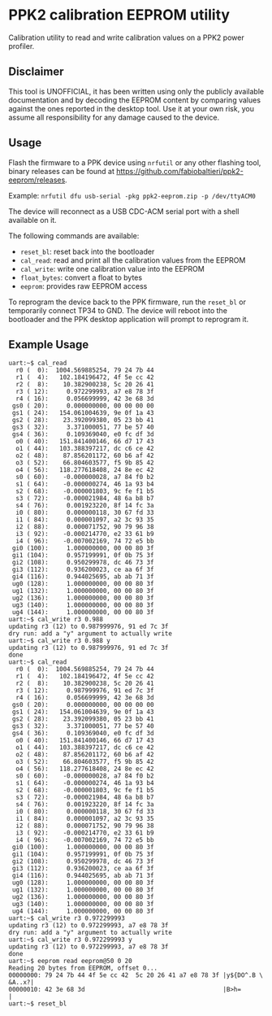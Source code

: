 # PPK2 calibration EEPROM utility

Calibration utility to read and write calibration values on a PPK2 power
profiler.

## Disclaimer

This tool is UNOFFICIAL, it has been written using only the publicly available
documentation and by decoding the EEPROM content by comparing values against
the ones reported in the desktop tool. Use it at your own risk, you assume all
responsibility for any damage caused to the device.

## Usage

Flash the firmware to a PPK device using `nrfutil` or any other flashing tool,
binary releases can be found at
https://github.com/fabiobaltieri/ppk2-eeprom/releases.

Example: `nrfutil dfu usb-serial -pkg ppk2-eeprom.zip -p /dev/ttyACM0`

The device will reconnect as a USB CDC-ACM serial port with a shell available
on it.

The following commands are available:

- `reset_bl`: reset back into the bootloader
- `cal_read`: read and print all the calibration values from the EEPROM
- `cal_write`: write one calibration value into the EEPROM
- `float_bytes`: convert a float to bytes
- `eeprom`: provides raw EEPROM access

To reprogram the device back to the PPK firmware, run the `reset_bl` or
temporarily connect TP34 to GND. The device will reboot into the bootloader and
the PPK desktop application will prompt to reprogram it.

## Example Usage

```
uart:~$ cal_read 
  r0 (  0):  1004.569885254, 79 24 7b 44
  r1 (  4):   102.184196472, 4f 5e cc 42
  r2 (  8):    10.382900238, 5c 20 26 41
  r3 ( 12):     0.972299993, a7 e8 78 3f
  r4 ( 16):     0.056699999, 42 3e 68 3d
 gs0 ( 20):     0.000000000, 00 00 00 00
 gs1 ( 24):   154.061004639, 9e 0f 1a 43
 gs2 ( 28):    23.392099380, 05 23 bb 41
 gs3 ( 32):     3.371000051, 77 be 57 40
 gs4 ( 36):     0.109369040, e0 fc df 3d
  o0 ( 40):   151.841400146, 66 d7 17 43
  o1 ( 44):   103.388397217, dc c6 ce 42
  o2 ( 48):    87.856201172, 60 b6 af 42
  o3 ( 52):    66.804603577, f5 9b 85 42
  o4 ( 56):   118.277618408, 24 8e ec 42
  s0 ( 60):    -0.000000028, a7 84 f0 b2
  s1 ( 64):    -0.000000274, 46 1a 93 b4
  s2 ( 68):    -0.000001803, 9c fe f1 b5
  s3 ( 72):    -0.000021984, 48 6a b8 b7
  s4 ( 76):     0.001923220, 8f 14 fc 3a
  i0 ( 80):     0.000000118, 30 67 fd 33
  i1 ( 84):     0.000001097, a2 3c 93 35
  i2 ( 88):     0.000071752, 90 79 96 38
  i3 ( 92):    -0.000214770, e2 33 61 b9
  i4 ( 96):    -0.007002169, 74 72 e5 bb
 gi0 (100):     1.000000000, 00 00 80 3f
 gi1 (104):     0.957199991, 0f 0b 75 3f
 gi2 (108):     0.950299978, dc 46 73 3f
 gi3 (112):     0.936200023, ce aa 6f 3f
 gi4 (116):     0.944025695, ab ab 71 3f
 ug0 (128):     1.000000000, 00 00 80 3f
 ug1 (132):     1.000000000, 00 00 80 3f
 ug2 (136):     1.000000000, 00 00 80 3f
 ug3 (140):     1.000000000, 00 00 80 3f
 ug4 (144):     1.000000000, 00 00 80 3f
uart:~$ cal_write r3 0.988
updating r3 (12) to 0.987999976, 91 ed 7c 3f
dry run: add a "y" argument to actually write
uart:~$ cal_write r3 0.988 y
updating r3 (12) to 0.987999976, 91 ed 7c 3f
done
uart:~$ cal_read
  r0 (  0):  1004.569885254, 79 24 7b 44
  r1 (  4):   102.184196472, 4f 5e cc 42
  r2 (  8):    10.382900238, 5c 20 26 41
  r3 ( 12):     0.987999976, 91 ed 7c 3f
  r4 ( 16):     0.056699999, 42 3e 68 3d
 gs0 ( 20):     0.000000000, 00 00 00 00
 gs1 ( 24):   154.061004639, 9e 0f 1a 43
 gs2 ( 28):    23.392099380, 05 23 bb 41
 gs3 ( 32):     3.371000051, 77 be 57 40
 gs4 ( 36):     0.109369040, e0 fc df 3d
  o0 ( 40):   151.841400146, 66 d7 17 43
  o1 ( 44):   103.388397217, dc c6 ce 42
  o2 ( 48):    87.856201172, 60 b6 af 42
  o3 ( 52):    66.804603577, f5 9b 85 42
  o4 ( 56):   118.277618408, 24 8e ec 42
  s0 ( 60):    -0.000000028, a7 84 f0 b2
  s1 ( 64):    -0.000000274, 46 1a 93 b4
  s2 ( 68):    -0.000001803, 9c fe f1 b5
  s3 ( 72):    -0.000021984, 48 6a b8 b7
  s4 ( 76):     0.001923220, 8f 14 fc 3a
  i0 ( 80):     0.000000118, 30 67 fd 33
  i1 ( 84):     0.000001097, a2 3c 93 35
  i2 ( 88):     0.000071752, 90 79 96 38
  i3 ( 92):    -0.000214770, e2 33 61 b9
  i4 ( 96):    -0.007002169, 74 72 e5 bb
 gi0 (100):     1.000000000, 00 00 80 3f
 gi1 (104):     0.957199991, 0f 0b 75 3f
 gi2 (108):     0.950299978, dc 46 73 3f
 gi3 (112):     0.936200023, ce aa 6f 3f
 gi4 (116):     0.944025695, ab ab 71 3f
 ug0 (128):     1.000000000, 00 00 80 3f
 ug1 (132):     1.000000000, 00 00 80 3f
 ug2 (136):     1.000000000, 00 00 80 3f
 ug3 (140):     1.000000000, 00 00 80 3f
 ug4 (144):     1.000000000, 00 00 80 3f
uart:~$ cal_write r3 0.972299993
updating r3 (12) to 0.972299993, a7 e8 78 3f
dry run: add a "y" argument to actually write
uart:~$ cal_write r3 0.972299993 y
updating r3 (12) to 0.972299993, a7 e8 78 3f
done
uart:~$ eeprom read eeprom@50 0 20
Reading 20 bytes from EEPROM, offset 0...
00000000: 79 24 7b 44 4f 5e cc 42  5c 20 26 41 a7 e8 78 3f |y${DO^.B \ &A..x?|
00000010: 42 3e 68 3d                                      |B>h=             |
uart:~$ reset_bl 
```
